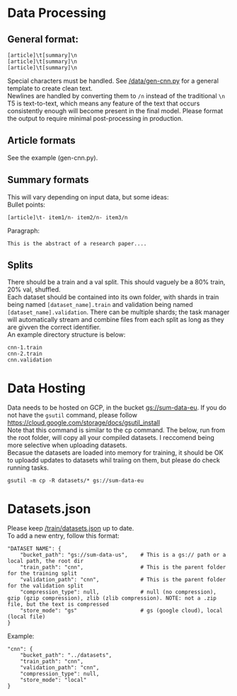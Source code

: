 # Data Processing
## General format:
```
[article]\t[summary]\n
[article]\t[summary]\n
[article]\t[summary]\n
```
Special characters must be handled. See [/data/gen-cnn.py](https://github.com/JEF1056/sum-everything/blob/main/data/gen-cnn.py) for a general template to create clean text.<br>
Newlines are handled by converting them to `/n` instead of the traditional `\n`<br>
T5 is text-to-text, which means any feature of the text that occurs consistently enough will become present in the final model. Please format the output to require minimal post-processing in production.
## Article formats
See the example (gen-cnn.py).
## Summary formats
This will vary depending on input data, but some ideas:<br>
Bullet points:
```
[article]\t- item1/n- item2/n- item3/n
```
Paragraph:
```
This is the abstract of a research paper....
```
## Splits
There should be a train and a val split. This should vaguely be a 80% train, 20% val, shuffled.<br>
Each dataset should be contained into its own folder, with shards in train being named `[dataset_name].train` and validation being named `[dataset_name].validation`. There can be multiple shards; the task manager will automatically stream and combine files from each split as long as they are givven the correct identifier.<br>An example directory structure is below:
```
cnn-1.train
cnn-2.train
cnn.validation
```
# Data Hosting
Data needs to be hosted on GCP, in the bucket [gs://sum-data-eu](https://console.cloud.google.com/storage/browser/sum-data-eu). If you do not have the `gsutil` command, please follow https://cloud.google.com/storage/docs/gsutil_install<br>
Note that this command is similar to the cp command. The below, run from the root folder, will copy all your compiled datasets. I reccomend being more selective when uploading datasets.<br>
Becasue the datasets are loaded into memory for training, it should be OK to uploadd updates to datasets whil traiing on them, but please do check running tasks.
```
gsutil -m cp -R datasets/* gs://sum-data-eu
```
# Datasets.json
Please keep [/train/datasets.json](https://github.com/JEF1056/sum-everything/blob/main/train/datasets.json) up to date.<br>
To add a new entry, follow this format:
```
"DATASET NAME": {
    "bucket_path": "gs://sum-data-us",    # This is a gs:// path or a local path, the root dir
    "train_path": "cnn",                  # This is the parent folder for the training split
    "validation_path": "cnn",             # This is the parent folder for the validation split
    "compression_type": null,             # null (no compression), gzip (gzip compression), zlib (zlib compression). NOTE: not a .zip file, but the text is compressed
    "store_mode": "gs"                    # gs (google cloud), local (local file)
}
```
Example:
```
"cnn": {
    "bucket_path": "../datasets",
    "train_path": "cnn", 
    "validation_path": "cnn",
    "compression_type": null,
    "store_mode": "local"
}
```